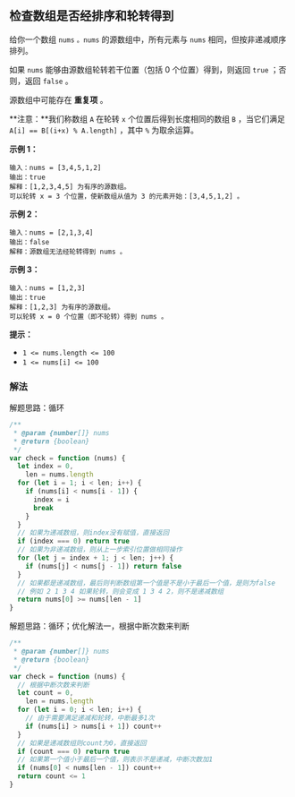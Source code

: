 ## 检查数组是否经排序和轮转得到

给你一个数组 `nums` `。nums` 的源数组中，所有元素与 `nums` 相同，但按非递减顺序排列。

如果 `nums` 能够由源数组轮转若干位置（包括 0 个位置）得到，则返回 `true` ；否则，返回 `false` 。

源数组中可能存在 **重复项** 。

**注意：**我们称数组 `A` 在轮转 `x` 个位置后得到长度相同的数组 `B` ，当它们满足 `A[i] == B[(i+x) % A.length]` ，其中 `%` 为取余运算。

**示例 1：**

```
输入：nums = [3,4,5,1,2]
输出：true
解释：[1,2,3,4,5] 为有序的源数组。
可以轮转 x = 3 个位置，使新数组从值为 3 的元素开始：[3,4,5,1,2] 。
```

**示例 2：**

```
输入：nums = [2,1,3,4]
输出：false
解释：源数组无法经轮转得到 nums 。
```

**示例 3：**

```
输入：nums = [1,2,3]
输出：true
解释：[1,2,3] 为有序的源数组。
可以轮转 x = 0 个位置（即不轮转）得到 nums 。
```

**提示：**

- `1 <= nums.length <= 100`
- `1 <= nums[i] <= 100`

### 解法

解题思路：循环

```js
/**
 * @param {number[]} nums
 * @return {boolean}
 */
var check = function (nums) {
  let index = 0,
    len = nums.length
  for (let i = 1; i < len; i++) {
    if (nums[i] < nums[i - 1]) {
      index = i
      break
    }
  }
  // 如果为递减数组，则index没有赋值，直接返回
  if (index === 0) return true
  // 如果为非递减数组，则从上一步索引位置做相同操作
  for (let j = index + 1; j < len; j++) {
    if (nums[j] < nums[j - 1]) return false
  }
  // 如果都是递减数组，最后则判断数组第一个值是不是小于最后一个值，是则为false
  // 例如 2 1 3 4 如果轮转，则会变成 1 3 4 2，则不是递减数组
  return nums[0] >= nums[len - 1]
}
```

解题思路：循环；优化解法一，根据中断次数来判断

```js
/**
 * @param {number[]} nums
 * @return {boolean}
 */
var check = function (nums) {
  // 根据中断次数来判断
  let count = 0,
    len = nums.length
  for (let i = 0; i < len; i++) {
    // 由于需要满足递减和轮转，中断最多1次
    if (nums[i] > nums[i + 1]) count++
  }
  // 如果是递减数组则count为0，直接返回
  if (count === 0) return true
  // 如果第一个值小于最后一个值，则表示不是递减，中断次数加1
  if (nums[0] < nums[len - 1]) count++
  return count <= 1
}
```
